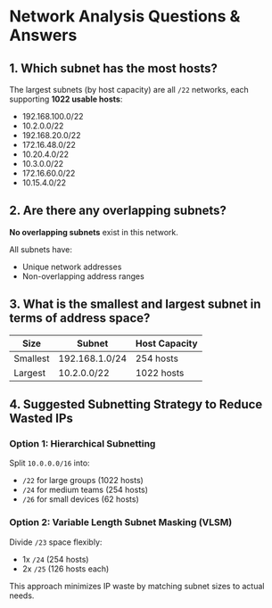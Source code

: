 # Network Analysis Questions & Answers

## 1. Which subnet has the most hosts?

The largest subnets (by host capacity) are all `/22` networks, each supporting **1022 usable hosts**:

- 192.168.100.0/22
- 10.2.0.0/22
- 192.168.20.0/22
- 172.16.48.0/22
- 10.20.4.0/22
- 10.3.0.0/22
- 172.16.60.0/22
- 10.15.4.0/22

## 2. Are there any overlapping subnets?

**No overlapping subnets** exist in this network.

All subnets have:

- Unique network addresses
- Non-overlapping address ranges

## 3. What is the smallest and largest subnet in terms of address space?

| Size     | Subnet         | Host Capacity |
| -------- | -------------- | ------------- |
| Smallest | 192.168.1.0/24 | 254 hosts     |
| Largest  | 10.2.0.0/22    | 1022 hosts    |

## 4. Suggested Subnetting Strategy to Reduce Wasted IPs

### Option 1: Hierarchical Subnetting

Split `10.0.0.0/16` into:

- `/22` for large groups (1022 hosts)
- `/24` for medium teams (254 hosts)
- `/26` for small devices (62 hosts)

### Option 2: Variable Length Subnet Masking (VLSM)

Divide `/23` space flexibly:

- 1x `/24` (254 hosts)
- 2x `/25` (126 hosts each)

This approach minimizes IP waste by matching subnet sizes to actual needs.
